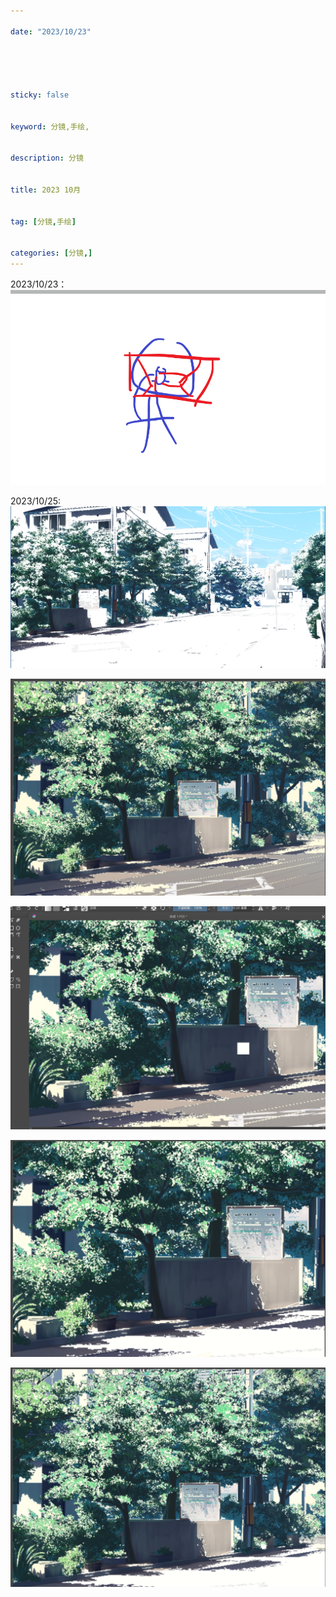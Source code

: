 ```yaml
---

date: "2023/10/23"





sticky: false


keyword: 分镜,手绘,


description: 分镜


title: 2023 10月


tag: [分镜,手绘]


categories: [分镜,]
---
```


2023/10/23：
![贴图](/参考图/4ZC6GSNTRO3SQ.png)

2023/10/25:
![贴图](/参考图/QQ图片20231024210423.png)

![贴图](/参考图/QQ图片20231024210409.png)

![贴图](/参考图/QQ图片20231024210757.png)

![贴图](/参考图/QQ图片20231024211036.png)

![贴图](/参考图/QQ图片20231024211303.png)


